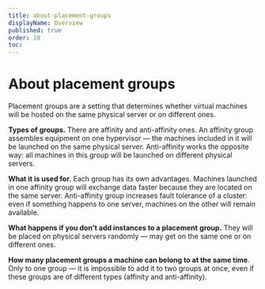 ```yaml
---
title: about-placement-groups
displayName: Overview
published: true
order: 10
toc:
---
```

# About placement groups
Placement groups are a setting that determines whether virtual machines will be hosted on the same physical server or on different ones.

**Types of groups.** There are affinity and anti-affinity ones. An affinity group assembles equipment on one hypervisor — the machines included in it will be launched on the same physical server. Anti-affinity works the opposite way: all machines in this group will be launched on different physical servers.

**What it is used for.** Each group has its own advantages. Machines launched in one affinity group will exchange data faster because they are located on the same server. Anti-affinity group increases fault tolerance of a cluster: even if something happens to one server, machines on the other will remain available.

**What happens if you don't add instances to a placement** **group.** They will be placed on physical servers randomly — may get on the same one or on different ones.

**How many placement groups a machine can belong to at the same time**. Only to one group — it is impossible to add it to two groups at once, even if these groups are of different types (affinity and anti-affinity).